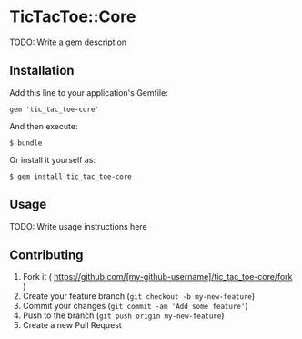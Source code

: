 # TicTacToe::Core

TODO: Write a gem description

## Installation

Add this line to your application's Gemfile:

    gem 'tic_tac_toe-core'

And then execute:

    $ bundle

Or install it yourself as:

    $ gem install tic_tac_toe-core

## Usage

TODO: Write usage instructions here

## Contributing

1. Fork it ( https://github.com/[my-github-username]/tic_tac_toe-core/fork )
2. Create your feature branch (`git checkout -b my-new-feature`)
3. Commit your changes (`git commit -am 'Add some feature'`)
4. Push to the branch (`git push origin my-new-feature`)
5. Create a new Pull Request
